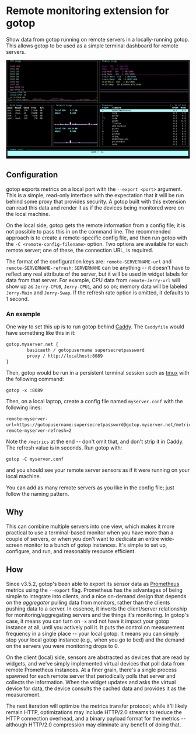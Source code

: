 # Remote monitoring extension for gotop


Show data from gotop running on remote servers in a locally-running gotop. This allows gotop to be used as a simple terminal dashboard for remote servers.

![Screenshot](/assets/screenshots/fourby.png)


## Configuration

gotop exports metrics on a local port with the `--export <port>` argument. This is a simple, read-only interface with the expectation that it will be run behind some proxy that provides security.  A gotop built with this extension can read this data and render it as if the devices being monitored were on the local machine.

On the local side, gotop gets the remote information from a config file; it is not possible to pass this in on the command line. The recommended approach is to create a remote-specific config file, and then run gotop with the `-C <remote-config-filename>` option.  Two options are available for each remote server; one of these, the connection URL, is required.

The format of the configuration keys are: `remote-SERVERNAME-url` and `remote-SERVERNAME-refresh`; `SERVERNAME` can be anything -- it doesn't have to reflect any real attribute of the server, but it will be used in widget labels for data from that server.  For example, CPU data from `remote-Jerry-url` will show up as `Jerry-CPU0`, `Jerry-CPU1`, and so on; memory data will be labeled `Jerry-Main` and `Jerry-Swap`.  If the refresh rate option is omitted, it defaults to 1 second.


### An example

One way to set this up is to run gotop behind [Caddy](https://caddyserver.com). The `Caddyfile` would have something like this in it:

```
gotop.myserver.net {
        basicauth / gotopusername supersecretpassword
        proxy / http://localhost:8089
}
```                

Then, gotop would be run in a persistent terminal session such as [tmux](https://github.com/tmux/tmux) with the following command:

```
gotop -x :8089
```

Then, on a local laptop, create a config file named `myserver.conf` with the following lines:

```
remote-myserver-url=https://gotopusername:supersecretpassword@gotop.myserver.net/metrics
remote-myserver-refresh=2
```

Note the `/metrics` at the end -- don't omit that, and don't strip it in Caddy.  The refresh value is in seconds. Run gotop with:

```
gotop -C myserver.conf
```

and you should see your remote server sensors as if it were running on your local machine.

You can add as many remote servers as you like in the config file; just follow the naming pattern.

## Why

This can combine multiple servers into one view, which makes it more practical to use a terminal-based monitor when you have more than a couple of servers, or when you don't want to dedicate an entire wide-screen monitor to a bunch of gotop instances. It's simple to set up, configure, and run, and reasonably resource efficient.

## How

Since v3.5.2, gotop's been able to export its sensor data as [Prometheus](https://prometheus.io/) metrics using the `--export` flag.  Prometheus has the advantages of being simple to integrate into clients, and a nice on-demand design that depends on the *aggregator* pulling data from monitors, rather than the clients pushing data to a server. In essence, it inverts the client/server relationship for monitoring/aggregating servers and the things it's monitoring. In gotop's case, it means you can turn on `-x` and not have it impact your gotop instance at all, until you actively poll it.  It puts the control on measurement frequency in a single place -- your local gotop. It means you can simply stop your local gotop instance (e.g., when you go to bed) and the demand on the servers you were monitoring drops to 0. 

On the client (local) side, sensors are abstracted as devices that are read by widgets, and we've simply implemented virtual devices that poll data from remote Prometheus instances. At a finer grain, there's a single process spawned for each remote server that periodically polls that server and collects the information.  When the widget updates and asks the virtual device for data, the device consults the cached data and provides it as the measurement.

The next iteration will optimize the metrics transfer protocol; while it'll likely remain HTTP, optimizations may include HTTP/2.0 streams to reduce the HTTP connection overhead, and a binary payload format for the metrics -- although HTTP/2.0 compression may eliminate any benefit of doing that.
